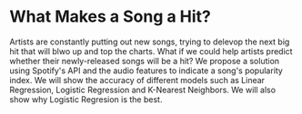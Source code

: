 # What Makes a Song a Hit?
Artists are constantly putting out new songs, trying to delevop the next big hit that will blwo up and top the charts. What if we could help artists predict whether their newly-released songs will be a hit? We propose a solution using Spotify's API and the audio features to indicate a song's popularity index. We will show the accuracy of different models such as Linear Regression, Logistic Regression and K-Nearest Neighbors. We will also show why Logistic Regresion is the best. 
